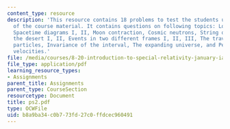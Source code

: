 ```yaml
---
content_type: resource
description: 'This resource contains 18 problems to test the students understanding
  of the course material. It contains questions on following topics: Lorentz transformation,
  Spacetime diagrams I, II, Moon contraction, Cosmic neutrons, String of lights across
  the desert I, II, Events in two different frames I, II, III, The travels of elementary
  particles, Invariance of the interval, The expanding universe, and Perpendicular
  velocities.'
file: /media/courses/8-20-introduction-to-special-relativity-january-iap-2005/b8a9ba34c0b773fd27c0ffdcec960491_ps2.pdf
file_type: application/pdf
learning_resource_types:
- Assignments
parent_title: Assignments
parent_type: CourseSection
resourcetype: Document
title: ps2.pdf
type: OCWFile
uid: b8a9ba34-c0b7-73fd-27c0-ffdcec960491
---
```

